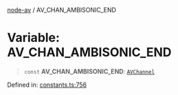 [node-av](../globals.md) / AV\_CHAN\_AMBISONIC\_END

# Variable: AV\_CHAN\_AMBISONIC\_END

> `const` **AV\_CHAN\_AMBISONIC\_END**: [`AVChannel`](../type-aliases/AVChannel.md)

Defined in: [constants.ts:756](https://github.com/seydx/av/blob/f8631fc881b394300b1479f511d55cf1c370a87f/src/constants/constants.ts#L756)
